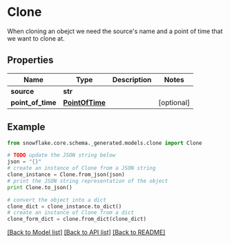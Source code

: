 # Clone

When cloning an obejct we need the source's name and a point of time that we want to clone at.

## Properties
Name | Type | Description | Notes
------------ | ------------- | ------------- | -------------
**source** | **str** |  | 
**point_of_time** | [**PointOfTime**](PointOfTime.md) |  | [optional] 

## Example

```python
from snowflake.core.schema._generated.models.clone import Clone

# TODO update the JSON string below
json = "{}"
# create an instance of Clone from a JSON string
clone_instance = Clone.from_json(json)
# print the JSON string representation of the object
print Clone.to_json()

# convert the object into a dict
clone_dict = clone_instance.to_dict()
# create an instance of Clone from a dict
clone_form_dict = clone.from_dict(clone_dict)
```
[[Back to Model list]](../README.md#documentation-for-models) [[Back to API list]](../README.md#documentation-for-api-endpoints) [[Back to README]](../README.md)


